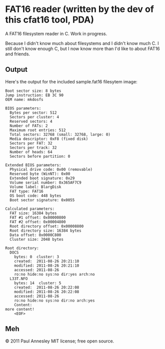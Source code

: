 FAT16 reader (written by the dev of this cfat16 tool, PDA)
============

A FAT16 filesystem reader in C. Work in progress.

Because I didn't know much about filesystems and I didn't know much C. I still don't know enough C, but I now know more than I'd like to about FAT16 and friends.


Output
------

Here's the output for the included sample.fat16 filesytem image:

    Boot sector size: 8 bytes
    Jump instruction: EB 3C 90
    OEM name: mkdosfs

    BIOS parameters:
      Bytes per sector: 512
      Sectors per cluster: 4
      Reserved sectors: 4
      Number of FATs: 2
      Maximum root entries: 512
      Total sectors: 32768 (small: 32768, large: 0)
      Media descriptor: 0xF8 (fixed disk)
      Sectors per FAT: 32
      Sectors per track: 32
      Number of heads: 64
      Sectors before partition: 0

    Extended BIOS parameters:
      Physical drive code: 0x00 (removable)
      Reserved byte (WinNT): 0x00
      Extended boot signature: 0x29
      Volume serial number: 0x365AF7C9
      Volume label: BlargDisk
      FAT type: FAT16
      OS boot code: 448 bytes
      Boot sector signature: 0x0055

    Calculated parameters:
      FAT size: 16384 bytes
      FAT #1 offset: 0x00000800
      FAT #2 offset: 0x00004800
      Root directory offset: 0x00008800
      Root directory size: 16384 bytes
      Data offset: 0x0000C800
      Cluster size: 2048 bytes

    Root directory:
      DOCS
        bytes: 0  cluster: 3
        created:  2011-08-26 20:21:10
        modified: 2011-08-26 20:21:10
        accessed: 2011-08-26
        ro:no hide:no sys:no dir:yes arch:no
      L33T.NFO
        bytes: 14  cluster: 5
        created:  2011-08-26 20:22:08
        modified: 2011-08-26 20:22:08
        accessed: 2011-08-26
        ro:no hide:no sys:no dir:no arch:yes
        Content:
    more content!
        <EOF>


Meh
---

© 2011 Paul Annesley
MIT license; free open source.

